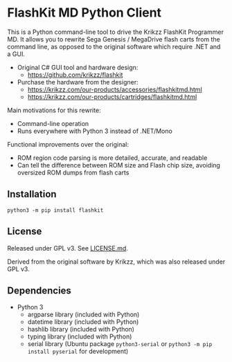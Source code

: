 # FlashKit MD Python Client

This is a Python command-line tool to drive the Krikzz FlashKit Programmer MD.
It allows you to rewrite Sega Genesis / MegaDrive flash carts from the command
line, as opposed to the original software which require .NET and a GUI.

 - Original C# GUI tool and hardware design:
   - https://github.com/krikzz/flashkit
 - Purchase the hardware from the designer:
   - https://krikzz.com/our-products/accessories/flashkitmd.html
   - https://krikzz.com/our-products/cartridges/flashkitmd.html

Main motivations for this rewrite:

 - Command-line operation
 - Runs everywhere with Python 3 instead of .NET/Mono

Functional improvements over the original:

 - ROM region code parsing is more detailed, accurate, and readable
 - Can tell the difference between ROM size and Flash chip size,
   avoiding oversized ROM dumps from flash carts


## Installation

```
python3 -m pip install flashkit
```


## License

Released under GPL v3.  See [LICENSE.md](LICENSE.md).

Derived from the original software by Krikzz, which was also released under GPL
v3.


## Dependencies

 - Python 3
   - argparse library (included with Python)
   - datetime library (included with Python)
   - hashlib library (included with Python)
   - typing library (included with Python)
   - serial library (Ubuntu package `python3-serial` or
                     `python3 -m pip install pyserial` for development)

